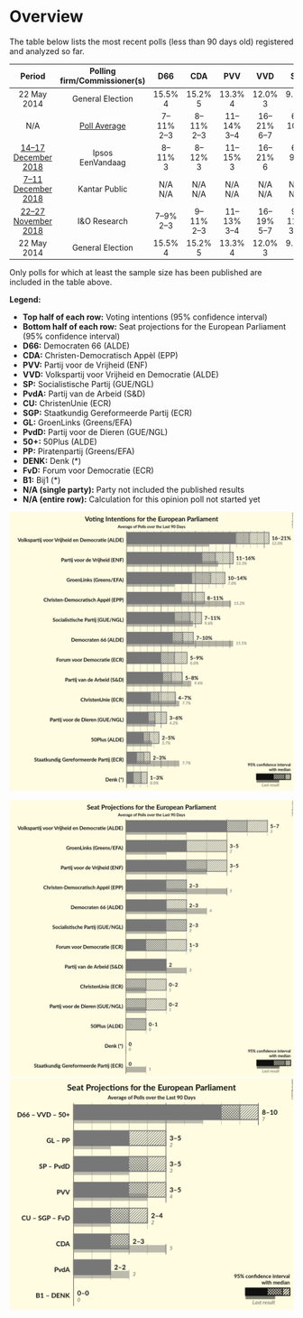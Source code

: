 # Overview

The table below lists the most recent polls (less than 90 days old) registered and analyzed so far.

| Period     | Polling firm/Commissioner(s) | D66 | CDA | PVV | VVD | SP | PvdA | CU | SGP | GL | PvdD | 50+ | PP | DENK | FvD | B1 |
|:----------:|:----------------------------:|:--:|:--:|:--:|:--:|:--:|:--:|:--:|:--:|:--:|:--:|:--:|:--:|:--:|:--:|:--:|
| 22 May 2014 | General Election | 15.5% <br> 4 | 15.2% <br> 5 | 13.3% <br> 4 | 12.0% <br> 3 | 9.6% <br> 2 | 9.4% <br> 3 | 7.7% <br> 1 | 7.7% <br> 1 | 7.0% <br> 2 | 4.2% <br> 1 | 3.7% <br> 0 | 0.8% <br> 0 | 0.0% <br> 0 | 0.0% <br> 0 | 0.0% <br> 0 |
| N/A | [Poll Average](average.html) | 7–11% <br> 2–3 | 8–11% <br> 2–3 | 11–14% <br> 3–4 | 16–21% <br> 6–7 | 6–10% <br> 3 | 5–7% <br> 1–2 | 4–6% <br> 0–1 | 2–4% <br> 0 | 9–14% <br> 4–5 | 3–7% <br> 0–2 | 2–5% <br> 0–1 | N/A <br> N/A | 1–3% <br> 0–1 | 6–9% <br> 2–3 | N/A <br> N/A |
| [14–17 December 2018](2018-12-17-Ipsos.html) | Ipsos <br> EenVandaag | 8–11% <br> 3 | 8–12% <br> 3 | 11–15% <br> 3 | 16–21% <br> 6 | 6–9% <br> 3 | 5–7% <br> 1 | 3–6% <br> 1 | 2–4% <br> 0 | 9–13% <br> 4 | 4–7% <br> 2 | 3–5% <br> 0 | N/A <br> N/A | 1–3% <br> 1 | 6–9% <br> 2 | N/A <br> N/A |
| [7–11 December 2018](2018-12-11-KantarPublic.html) | Kantar Public | N/A <br> N/A | N/A <br> N/A | N/A <br> N/A | N/A <br> N/A | N/A <br> N/A | N/A <br> N/A | N/A <br> N/A | N/A <br> N/A | N/A <br> N/A | N/A <br> N/A | N/A <br> N/A | N/A <br> N/A | N/A <br> N/A | N/A <br> N/A | N/A <br> N/A |
| [22–27 November 2018](2018-11-27-IOResearch.html) | I&O Research | 7–9% <br> 2–3 | 9–11% <br> 2–3 | 11–13% <br> 3–4 | 16–19% <br> 5–7 | 9–11% <br> 3–4 | 6–7% <br> 2 | 4–5% <br> 0–1 | 2–3% <br> 0 | 11–14% <br> 4–5 | 3–5% <br> 0–1 | 2–4% <br> 0–1 | N/A <br> N/A | 2–3% <br> 0 | 7–9% <br> 2–3 | N/A <br> N/A |
| 22 May 2014 | General Election | 15.5% <br> 4 | 15.2% <br> 5 | 13.3% <br> 4 | 12.0% <br> 3 | 9.6% <br> 2 | 9.4% <br> 3 | 7.7% <br> 1 | 7.7% <br> 1 | 7.0% <br> 2 | 4.2% <br> 1 | 3.7% <br> 0 | 0.8% <br> 0 | 0.0% <br> 0 | 0.0% <br> 0 | 0.0% <br> 0 |

Only polls for which at least the sample size has been published are included in the table above.

**Legend:**
+ **Top half of each row:** Voting intentions (95% confidence interval)
+ **Bottom half of each row:** Seat projections for the European Parliament (95% confidence interval)
+ **D66:** Democraten 66 (ALDE)
+ **CDA:** Christen-Democratisch Appèl (EPP)
+ **PVV:** Partij voor de Vrijheid (ENF)
+ **VVD:** Volkspartij voor Vrijheid en Democratie (ALDE)
+ **SP:** Socialistische Partij (GUE/NGL)
+ **PvdA:** Partij van de Arbeid (S&D)
+ **CU:** ChristenUnie (ECR)
+ **SGP:** Staatkundig Gereformeerde Partij (ECR)
+ **GL:** GroenLinks (Greens/EFA)
+ **PvdD:** Partij voor de Dieren (GUE/NGL)
+ **50+:** 50Plus (ALDE)
+ **PP:** Piratenpartij (Greens/EFA)
+ **DENK:** Denk (*)
+ **FvD:** Forum voor Democratie (ECR)
+ **B1:** Bij1 (*)
+ **N/A (single party):** Party not included the published results
+ **N/A (entire row):** Calculation for this opinion poll not started yet


![Graph with voting intentions not yet produced](average.png "Voting Intentions")

![Graph with seats not yet produced](average-seats.png "Seats")
![Graph with coalitions seats not yet produced](average-coalitions-seats.png "Coalitions Seats")
